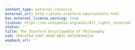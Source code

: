 ```yaml
---
content_type: external-resource
external_url: http://plato.stanford.edu/contents.html
has_external_license_warning: true
license: https://en.wikipedia.org/wiki/All_rights_reserved
status: ''
title: The Stanford Encyclopedia of Philosophy
uid: 264cefbd-2dd7-4b49-882c-6472463e613a
wayback_url: ''
---
```

